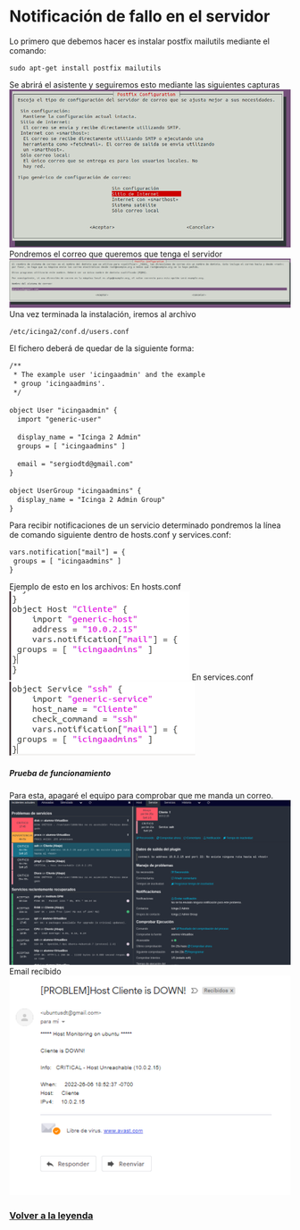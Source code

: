 # Notificación de fallo en el servidor
Lo primero que debemos hacer es instalar postfix mailutils mediante el comando:
```
sudo apt-get install postfix mailutils
```
Se abrirá el asistente y seguiremos esto mediante las siguientes capturas
![Imagen1](imagenes/noti1.png)
Pondremos el correo que queremos que tenga el servidor
![Imagen2](imagenes/noti2.png)
Una vez terminada la instalación, iremos al archivo
```
/etc/icinga2/conf.d/users.conf
```
El fichero deberá de quedar de la siguiente forma:
```
/**
 * The example user 'icingaadmin' and the example
 * group 'icingaadmins'.
 */

object User "icingaadmin" {
  import "generic-user"

  display_name = "Icinga 2 Admin"
  groups = [ "icingaadmins" ]

  email = "sergiodtd@gmail.com"
}

object UserGroup "icingaadmins" {
  display_name = "Icinga 2 Admin Group"
}
```
Para recibir notificaciones de un servicio determinado pondremos la línea de comando siguiente dentro de hosts.conf y services.conf:
```
vars.notification["mail"] = {
 groups = [ "icingaadmins" ]
}
```
Ejemplo de esto en los archivos:
En hosts.conf
![Imagen3](imagenes/noti3.png)
En services.conf
![Imagen4](imagenes/noti4.png)

##### Prueba de funcionamiento
Para esta, apagaré el equipo para comprobar que me manda un correo.
![Imagen5](imagenes/noti5.png)
Email recibido
![Imagen6](imagenes/noti6.png)

### [Volver a la leyenda](../leyenda.md)